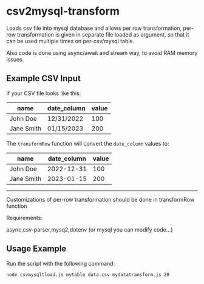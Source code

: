 # csv2mysql-transform
Loads csv file into mysql database and allows per row transformation,
per-row transformation is given in separate file loaded as argument, 
so that it can be used multiple times on per-csv/mysql table.

Also code is done using async/await and stream way, to avoid RAM memory issues.


## Example CSV Input

If your CSV file looks like this:

| **name**     | **date_column** | **value** |
|--------------|-----------------|-----------|
| John Doe     | 12/31/2022      | 100       |
| Jane Smith   | 01/15/2023      | 200       |

The `transformRow` function will convert the `date_column` values to:

| **name**     | **date_column** | **value** |
|--------------|-----------------|-----------|
| John Doe     | 2022-12-31      | 100       |
| Jane Smith   | 2023-01-15      | 200       |

---

Customizations of per-row transformation should be done in transformRow function

Requirements: 

async,csv-parser,mysq2,dotenv (or mysql you can modify code...)

## Usage Example

Run the script with the following command:

```bash
node csvmysqltload.js mytable data.csv mydatatransform.js 20

